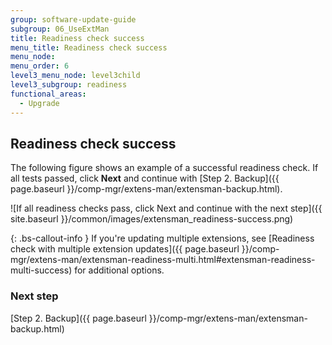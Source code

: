 ```yaml
---
group: software-update-guide
subgroup: 06_UseExtMan
title: Readiness check success
menu_title: Readiness check success
menu_node:
menu_order: 6
level3_menu_node: level3child
level3_subgroup: readiness
functional_areas:
  - Upgrade
---
```


## Readiness check success

The following figure shows an example of a successful readiness check. If all tests passed, click **Next** and continue with [Step 2. Backup]({{ page.baseurl }}/comp-mgr/extens-man/extensman-backup.html).

![If all readiness checks pass, click Next and continue with the next step]({{ site.baseurl }}/common/images/extensman_readiness-success.png)

{: .bs-callout-info }
If you're updating multiple extensions, see [Readiness check with multiple extension updates]({{ page.baseurl }}/comp-mgr/extens-man/extensman-readiness-multi.html#extensman-readiness-multi-success) for additional options.

### Next step
[Step 2. Backup]({{ page.baseurl }}/comp-mgr/extens-man/extensman-backup.html)